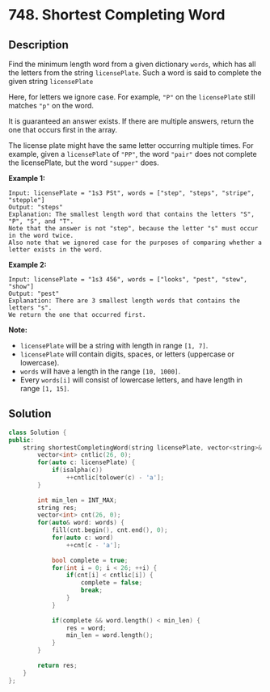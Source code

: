 # 748. Shortest Completing Word

## Description

Find the minimum length word from a given dictionary `words`, which has all the letters from the string `licensePlate`. Such a word is said to complete the given string `licensePlate`

Here, for letters we ignore case. For example, `"P"` on the `licensePlate` still matches `"p"` on the word.

It is guaranteed an answer exists. If there are multiple answers, return the one that occurs first in the array.

The license plate might have the same letter occurring multiple times. For example, given a `licensePlate` of `"PP"`, the word `"pair"` does not complete the licensePlate, but the word `"supper"` does.

**Example 1:**

```
Input: licensePlate = "1s3 PSt", words = ["step", "steps", "stripe", "stepple"]
Output: "steps"
Explanation: The smallest length word that contains the letters "S", "P", "S", and "T".
Note that the answer is not "step", because the letter "s" must occur in the word twice.
Also note that we ignored case for the purposes of comparing whether a letter exists in the word.
```

**Example 2:**

```
Input: licensePlate = "1s3 456", words = ["looks", "pest", "stew", "show"]
Output: "pest"
Explanation: There are 3 smallest length words that contains the letters "s".
We return the one that occurred first.
```

**Note:**

- `licensePlate` will be a string with length in range `[1, 7]`.
- `licensePlate` will contain digits, spaces, or letters (uppercase or lowercase).
- `words` will have a length in the range `[10, 1000]`.
- Every `words[i]` will consist of lowercase letters, and have length in range `[1, 15]`.

## Solution

```cpp
class Solution {
public:
    string shortestCompletingWord(string licensePlate, vector<string>& words) {
        vector<int> cntlic(26, 0);
        for(auto c: licensePlate) {
            if(isalpha(c)) 
                ++cntlic[tolower(c) - 'a'];
        }
        
        int min_len = INT_MAX;
        string res;
        vector<int> cnt(26, 0);
        for(auto& word: words) {
            fill(cnt.begin(), cnt.end(), 0);
            for(auto c: word)
                ++cnt[c - 'a'];
            
            bool complete = true;
            for(int i = 0; i < 26; ++i) {
                if(cnt[i] < cntlic[i]) {
                    complete = false;
                    break;
                }
            }
            
            if(complete && word.length() < min_len) {
                res = word;
                min_len = word.length();
            }
        }
        
        return res;
    }
};
```